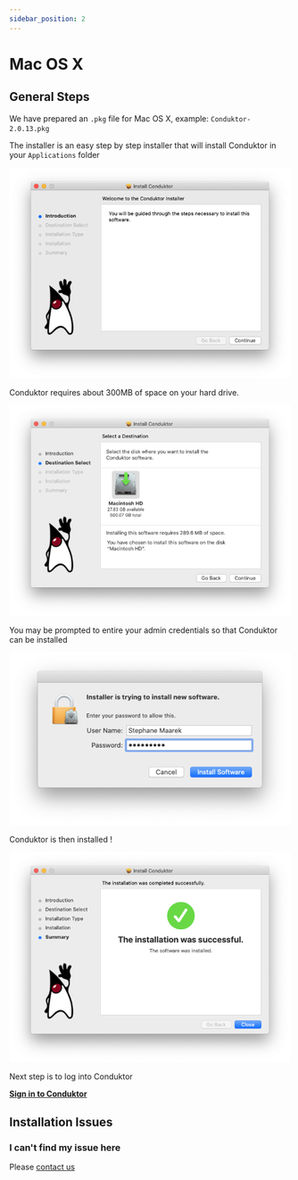 ```yaml
---
sidebar_position: 2
---
```


# Mac OS X

## General Steps

We have prepared an `.pkg` file for Mac OS X, example: `Conduktor-2.0.13.pkg`&#x20;

The installer is an easy step by step installer that will install Conduktor in your `Applications` folder

![](../assets/screen-shot-2020-04-08-at-18.52.43.png)

Conduktor requires about 300MB of space on your hard drive.&#x20;

![](<../assets/image (13).png>)

You may be prompted to entire your admin credentials so that Conduktor can be installed

![](<../assets/image (15).png>)

Conduktor is then installed !&#x20;

![](<../assets/image (25).png>)

Next step is to log into Conduktor

**[Sign in to Conduktor](../sign-in)**

## Installation Issues

### I can't find my issue here

Please [contact us](https://www.conduktor.io/contact)
